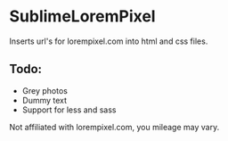 SublimeLoremPixel
=================

Inserts url's for lorempixel.com into html and css files.

Todo:
------------------------
* Grey photos
* Dummy text
* Support for less and sass

Not affiliated with lorempixel.com, you mileage may vary.
